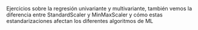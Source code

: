 Ejercicios sobre la regresión univariante y multivariante, también vemos la diferencia entre StandardScaler y MinMaxScaler y cómo estas estandarizaciones afectan los diferentes algoritmos de ML
